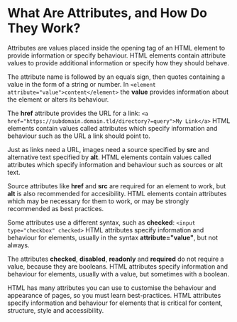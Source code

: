 # What Are Attributes, and How Do They Work?

Attributes are values placed inside the opening tag of an HTML element to provide information or specify behaviour.
HTML elements contain attribute values to provide additional information or specify how they should behave.

The attribute name is followed by an equals sign, then quotes containing a value in the form of a string or number.
In `<element attribute="value">content</element>` the **value** provides information about the element or alters its behaviour.

The **href** attribute provides the URL for a link: `<a href="https://subdomain.domain.tld/directory?=query">My Link</a>`
HTML elements contain values called attributes which specify information and behaviour such as the URL a link should point to.

Just as links need a URL, images need a source specified by **src** and alternative text specified by **alt**.
HTML elements contain values called attributes which specify information and behaviour such as sources or alt text.

Source attributes like **href** and **src** are required for an element to work, but **alt** is also recommended for accesibility.
HTML elements contain attributes which may be necessary for them to work, or may be strongly recommended as best practices.

Some attributes use a different syntax, such as **checked**: `<input type="checkbox" checked>`
HTML attributes specify information and behaviour for elements, usually in the syntax **attribute="value"**, but not always.

The attributes **checked**, **disabled**, **readonly** and **required** do not require a value, because they are booleans.
HTML attributes specify information and behaviour for elements, usually with a value, but sometimes with a boolean.

HTML has many attributes you can use to customise the behaviour and appearance of pages, so you must learn best-practices.
HTML attributes specify information and behaviour for elements that is critical for content, structure, style and accessibility.